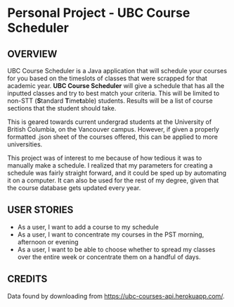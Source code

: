 # Personal Project - UBC Course Scheduler

## OVERVIEW

UBC Course Scheduler is a Java application that will schedule your courses for you based on the timeslots of classes
that were scrapped for that academic year. **UBC Course Scheduler** will give a schedule that has all the inputted 
classes and try to best match your criteria. This will be limited to non-STT (**S**tandard **T**ime**t**able) students. Results will be a list of course 
sections that the student should take.

This is geared towards current undergrad students at the University of British Columbia, on the Vancouver campus. 
However, if given a properly formatted .json sheet of the courses offered, this can be applied to more universities.

This project was of interest to me because of how tedious it was to manually make a schedule. I realized that my 
parameters for creating a schedule was fairly straight forward, and it could be sped up by automating it on a computer.
It can also be used for the rest of my degree, given that the course database gets updated every year.


## USER STORIES
- As a user, I want to add a course to my schedule
- As a user, I want to concentrate my courses in the PST morning, afternoon or evening
- As a user, I want to be able to choose whether to spread my classes over the entire week or concentrate them on a 
handful of days.

## CREDITS
Data found by downloading from https://ubc-courses-api.herokuapp.com/.